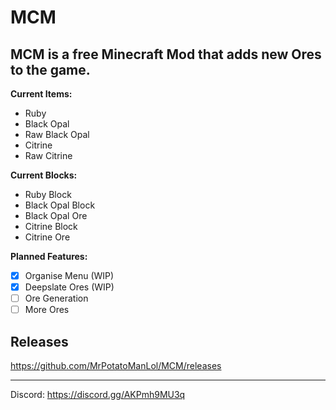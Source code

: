 # MCM
MCM is a free Minecraft Mod that adds new Ores to the game.
----------
**Current Items:**
- Ruby
- Black Opal
- Raw Black Opal
- Citrine
- Raw Citrine

**Current Blocks:**
- Ruby Block
- Black Opal Block
- Black Opal Ore
- Citrine Block
- Citrine Ore

**Planned Features:**
- [x] Organise Menu (WIP)
- [x] Deepslate Ores (WIP)
- [ ] Ore Generation
- [ ] More Ores

## Releases
https://github.com/MrPotatoManLol/MCM/releases

----------
Discord: https://discord.gg/AKPmh9MU3q
